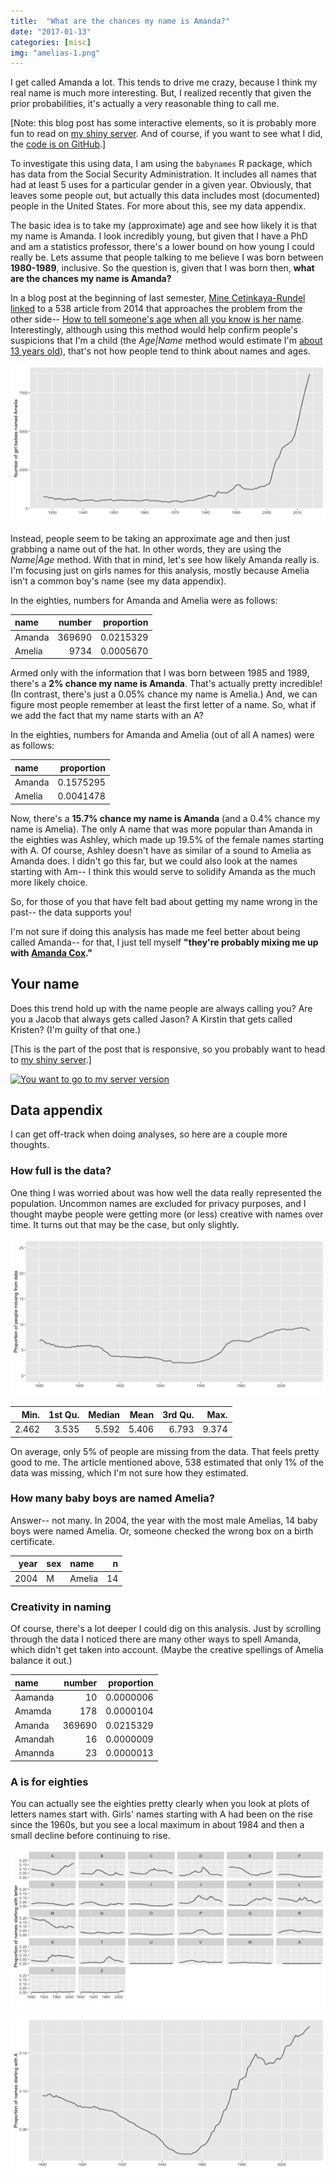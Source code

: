 ```yaml
---
title:  "What are the chances my name is Amanda?" 
date: "2017-01-13"
categories: [misc]
img: "amelias-1.png"
---
```


I get called Amanda a lot. This tends to drive me crazy, because I think
my real name is much more interesting. But, I realized recently that
given the prior probabilities, it's actually a very reasonable thing to
call me.

[Note: this blog post has some interactive elements, so it is probably more fun to read on [my shiny server](https://ameliamn.shinyapps.io/Amanda/). And of course, if you want to see what I did, the [code is on GitHub](https://github.com/AmeliaMN/shiny-server/blob/master/Amanda/Amanda.Rmd).]


To investigate this using data, I am using the `babynames` R package,
which has data from the Social Security Administration. It includes all
names that had at least 5 uses for a particular gender in a given year.
Obviously, that leaves some people out, but actually this data includes
most (documented) people in the United States. For more about this, see
my data appendix.

The basic idea is to take my (approximate) age and see how likely it is
that my name is Amanda. I look incredibly young, but given that I have a
PhD and am a statistics professor, there's a lower bound on how young I
could really be. Lets assume that people talking to me believe I was
born between **1980-1989**, inclusive. So the question is, given that I
was born then, **what are the chances my name is Amanda?**

In a blog post at the beginning of last semester,
[Mine Cetinkaya-Rundel](http://www2.stat.duke.edu/~mc301/)
[linked](http://citizen-statistician.org/2016/08/13/a-timely-first-day-of-class-example-for-fall-2016-trump-tweets/)
to a 538 article from 2014 that approaches the problem from the other
side-- [How to tell someone's age when all you know is her
name](http://fivethirtyeight.com/features/how-to-tell-someones-age-when-all-you-know-is-her-name/).
Interestingly, although using this method would help confirm people's
suspicions that I'm a child (the *Age|Name* method would
estimate I'm [about 13 years
old](http://rhiever.github.io/name-age-calculator/index.html?Gender=F&Name=Amelia)),
that's not how people tend to think about names and ages.

![Amelias](amelias-1.png)


Instead, people seem to be taking an approximate age and then just
grabbing a name out of the hat. In other words, they are using the
*Name|Age* method. With that in mind, let's see how likely
Amanda really is. I'm focusing just on girls names for this analysis,
mostly because Amelia isn't a common boy's name (see my data appendix).

In the eighties, numbers for Amanda and Amelia were as follows:

<table>
<thead>
<tr class="header">
<th align="left">name</th>
<th align="right">number</th>
<th align="right">proportion</th>
</tr>
</thead>
<tbody>
<tr class="odd">
<td align="left">Amanda</td>
<td align="right">369690</td>
<td align="right">0.0215329</td>
</tr>
<tr class="even">
<td align="left">Amelia</td>
<td align="right">9734</td>
<td align="right">0.0005670</td>
</tr>
</tbody>
</table>

Armed only with the information that I was born between 1985 and 1989,
there's a **2% chance my name is Amanda**. That's actually pretty
incredible! (In contrast, there's just a 0.05% chance my name is
Amelia.) And, we can figure most people remember at least the first
letter of a name. So, what if we add the fact that my name starts with
an A?

In the eighties, numbers for Amanda and Amelia (out of all A names) were
as follows:

<table>
<thead>
<tr class="header">
<th align="left">name</th>
<th align="right">proportion</th>
</tr>
</thead>
<tbody>
<tr class="odd">
<td align="left">Amanda</td>
<td align="right">0.1575295</td>
</tr>
<tr class="even">
<td align="left">Amelia</td>
<td align="right">0.0041478</td>
</tr>
</tbody>
</table>

Now, there's a **15.7% chance my name is Amanda** (and a 0.4% chance my
name is Amelia). The only A name that was more popular than Amanda in
the eighties was Ashley, which made up 19.5% of the female names
starting with A. Of course, Ashley doesn't have as similar of a sound to
Amelia as Amanda does. I didn't go this far, but we could also look at
the names starting with Am-- I think this would serve to solidify Amanda
as the much more likely choice.

So, for those of you that have felt bad about getting my name wrong in
the past-- the data supports you!

I'm not sure if doing this analysis has made me feel better about being
called Amanda-- for that, I just tell myself **"they're probably mixing
me up with [Amanda
Cox](http://www.nytco.com/amanda-cox-named-editor-the-upshot/)."**

Your name
---------

Does this trend hold up with the name people are always calling you? Are
you a Jacob that always gets called Jason? A Kirstin that gets called
Kristen? (I'm guilty of that one.)

[This is the part of the post that is responsive, so you probably want to head to [my shiny server](https://ameliamn.shinyapps.io/Amanda/).]

<a class="thumb" href="https://ameliamn.shinyapps.io/Amanda/"><img src="{{ site.baseurl }}/img/ShinyScreenShot.png" class="img-responsive" alt="You want to go to my server version"></a>


Data appendix
-------------

I can get off-track when doing analyses, so here are a couple more
thoughts.

### How full is the data?

One thing I was worried about was how well the data really represented
the population. Uncommon names are excluded for privacy purposes, and I
thought maybe people were getting more (or less) creative with names
over time. It turns out that may be the case, but only slightly.

![Missing data](missingdata-1.png)

<table>
<thead>
<tr class="header">
<th align="right">Min.</th>
<th align="right">1st Qu.</th>
<th align="right">Median</th>
<th align="right">Mean</th>
<th align="right">3rd Qu.</th>
<th align="right">Max.</th>
</tr>
</thead>
<tbody>
<tr class="odd">
<td align="right">2.462</td>
<td align="right">3.535</td>
<td align="right">5.592</td>
<td align="right">5.406</td>
<td align="right">6.793</td>
<td align="right">9.374</td>
</tr>
</tbody>
</table>

On average, only 5% of people are missing from the data. That feels
pretty good to me. The article mentioned above, 538 estimated that only
1% of the data was missing, which I'm not sure how they estimated.

### How many baby boys are named Amelia?

Answer-- not many. In 2004, the year with the most male Amelias, 14 baby
boys were named Amelia. Or, someone checked the wrong box on a birth
certificate.

<table>
<thead>
<tr class="header">
<th align="right">year</th>
<th align="left">sex</th>
<th align="left">name</th>
<th align="right">n</th>
</tr>
</thead>
<tbody>
<tr class="odd">
<td align="right">2004</td>
<td align="left">M</td>
<td align="left">Amelia</td>
<td align="right">14</td>
</tr>
</tbody>
</table>

### Creativity in naming

Of course, there's a lot deeper I could dig on this analysis. Just by
scrolling through the data I noticed there are many other ways to spell
Amanda, which didn't get taken into account. (Maybe the creative
spellings of Amelia balance it out.)

<table>
<thead>
<tr class="header">
<th align="left">name</th>
<th align="right">number</th>
<th align="right">proportion</th>
</tr>
</thead>
<tbody>
<tr class="odd">
<td align="left">Aamanda</td>
<td align="right">10</td>
<td align="right">0.0000006</td>
</tr>
<tr class="even">
<td align="left">Amamda</td>
<td align="right">178</td>
<td align="right">0.0000104</td>
</tr>
<tr class="odd">
<td align="left">Amanda</td>
<td align="right">369690</td>
<td align="right">0.0215329</td>
</tr>
<tr class="even">
<td align="left">Amandah</td>
<td align="right">16</td>
<td align="right">0.0000009</td>
</tr>
<tr class="odd">
<td align="left">Amannda</td>
<td align="right">23</td>
<td align="right">0.0000013</td>
</tr>
</tbody>
</table>

### A is for eighties

You can actually see the eighties pretty clearly when you look at plots
of letters names start with. Girls' names starting with A had been on
the rise since the 1960s, but you see a local maximum in about 1984 and
then a small decline before continuing to rise.

![Letters over time](nameletters-1.png)

![A over time](nameletters-2.png)

